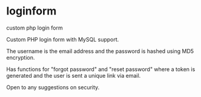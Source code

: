# loginform
custom php login form

Custom PHP login form with MySQL support. 

The username is the email address and the password is hashed using MD5 encryption. 

Has functions for "forgot password" and "reset password" where a token is generated and the user is sent a unique link via email.

Open to any suggestions on security.
